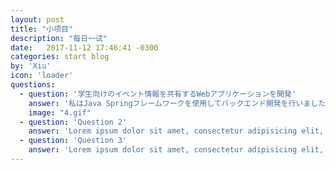 ```yaml
---
layout: post
title: "小项目"
description: "每日一试"
date:   2017-11-12 17:46:41 -0300
categories: start blog
by: 'Xiu'
icon: 'loader'
questions:
  - question: '学生向けのイベント情報を共有するWebアプリケーションを開発'
    answer: '私はJava Springフレームワークを使用してバックエンド開発を行いました。フロントエンドには、Vue.jsを用いてインタラクティブなユーザインターフェースを実現しました。また、データベース管理にはMySQLを使用しました。このプロジェクトでは、学生向けのイベント情報を共有するWebアプリケーションを開発しました。ユーザはアカウントを作成し、イベント情報を投稿、閲覧、参加登録することができます。プロジェクトを通じて、バックエンドとフロントエンドの連携やデータベースの操作を学ぶことができました。'
    image: "4.gif"
  - question: 'Question 2'
    answer: 'Lorem ipsum dolor sit amet, consectetur adipisicing elit, sed do eiusmod tempor incididunt ut labore et dolore magna aliqua. Ut enim ad minim veniam, quis nostrud exercitation ullamco laboris nisi ut aliquip ex ea commodo consequat. Duis aute irure dolor in reprehenderit in voluptate velit esse cillum dolore eu fugiat nulla pariatur. Excepteur sint occaecat cupidatat non proident, sunt in culpa qui officia deserunt mollit anim id est laborum.'
  - question: 'Question 3'
    answer: 'Lorem ipsum dolor sit amet, consectetur adipisicing elit, sed do eiusmod tempor incididunt ut labore et dolore magna aliqua. Ut enim ad minim veniam, quis nostrud exercitation ullamco laboris nisi ut aliquip ex ea commodo consequat. Duis aute irure dolor in reprehenderit in voluptate velit esse cillum dolore eu fugiat nulla pariatur. Excepteur sint occaecat cupidatat non proident, sunt in culpa qui officia deserunt mollit anim id est laborum.'
---
```

